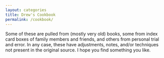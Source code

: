 ```yaml
---
layout: categories
title: Drew's Cookbook
permalink: /cookbook/
---
```


Some of these are pulled from (mostly very old) books, some from index card boxes of family members and friends, and others from personal trial and error. In any case, these have adjustments, notes, and/or techniques not present in the original source. I hope you find something you like.

